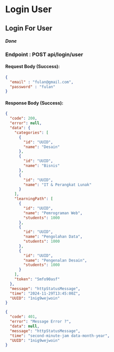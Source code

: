 # Login User

## Login For User

##### Done
### Endpoint : POST api/login/user

#### Request Body (Success):

```json
{
  "email" : "fulan@gmail.com",
  "password" : "fulan"
}
```

#### Response Body (Success):

```json
{
  "code": 200,
  "error": null,
  "data": {
    "categories": [
      {
        "id": "UUID",
        "name": "Desain"
      },
      {
        "id": "UUID",
        "name": "Bisnis"
      },
      {
        "id": "UUID",
        "name": "IT & Perangkat Lunak"
      }
    ],
    "learningPath": [
      {
        "id": "UUID",
        "name": "Pemrograman Web",
        "students": 1000
      },
      {
        "id": "UUID",
        "name": "Pengolahan Data",
        "students": 1000
      },
      {
        "id": "UUID",
        "name": "Pengenalan Desain",
        "students": 1000
      }
    ],
    "token": "5mfo90asf"  
  },
  "message": "httpStatusMessage",
  "time": "2024-11-29T13:45:00Z",
  "UUID": "1nig9wejwoin"
}
```

```json
{
  "code": 401,
  "error": "Message Error ?",
  "data": null,
  "message": "httpStatusMessage",
  "time": "second-minute-jam data-month-year",
  "UUID": "1nig9wejwoin"
}
```